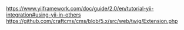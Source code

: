 https://www.yiiframework.com/doc/guide/2.0/en/tutorial-yii-integration#using-yii-in-others
https://github.com/craftcms/cms/blob/5.x/src/web/twig/Extension.php
